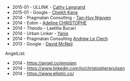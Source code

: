 - 2015-01 - ULLINK - [Cathy Langrand](https://www.linkedin.com/pub/cathy-langrand/59/10/ba0)
- 2015-01 - Google - [Cheikh Kane](https://www.linkedin.com/profile/view?id=141807159)
- 2014 - Pragmatan Consulting - [Tan-Huy Nguyen](http://fr.linkedin.com/pub/tan-huy-nguyen/54/925/b1b)
- 2014 - Eotim - [Adeline CHRISTOPHE](https://www.linkedin.com/in/adelinechristophe)
- 2014 - Theodo - Laetitia Bucari
- 2014 - Urban Linker - [Yanis](https://www.linkedin.com/pub/yanis-benbousta/4b/39b/572)
- 2014 - Pragmatan Consulting [Andrew Le Clech](https://www.linkedin.com/pub/andrew-le-clech/83/40b/817)
- 2013 - Google - [David McNeil](https://www.linkedin.com/in/davidmcneill)

AngelList:

- 2014 - <https://angel.co/emojam>
- 2014 - <https://www.linkedin.com/in/christopherpruijsen>
- 2014 - <https://www.elliptic.co/>
